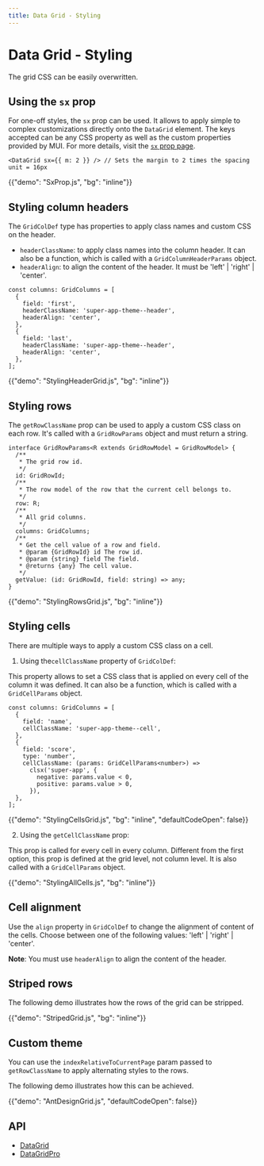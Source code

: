 ```yaml
---
title: Data Grid - Styling
---
```


# Data Grid - Styling

<p class="description">The grid CSS can be easily overwritten.</p>

## Using the `sx` prop

For one-off styles, the `sx` prop can be used.
It allows to apply simple to complex customizations directly onto the `DataGrid` element.
The keys accepted can be any CSS property as well as the custom properties provided by MUI.
For more details, visit the [`sx` prop page](/system/the-sx-prop/).

```tsx
<DataGrid sx={{ m: 2 }} /> // Sets the margin to 2 times the spacing unit = 16px
```

{{"demo": "SxProp.js", "bg": "inline"}}

## Styling column headers

The `GridColDef` type has properties to apply class names and custom CSS on the header.

- `headerClassName`: to apply class names into the column header. It can also be a function, which is called with a `GridColumnHeaderParams` object.
- `headerAlign`: to align the content of the header. It must be 'left' | 'right' | 'center'.

```tsx
const columns: GridColumns = [
  {
    field: 'first',
    headerClassName: 'super-app-theme--header',
    headerAlign: 'center',
  },
  {
    field: 'last',
    headerClassName: 'super-app-theme--header',
    headerAlign: 'center',
  },
];
```

{{"demo": "StylingHeaderGrid.js", "bg": "inline"}}

## Styling rows

The `getRowClassName` prop can be used to apply a custom CSS class on each row. It's called with a `GridRowParams` object and must return a string.

```tsx
interface GridRowParams<R extends GridRowModel = GridRowModel> {
  /**
   * The grid row id.
   */
  id: GridRowId;
  /**
   * The row model of the row that the current cell belongs to.
   */
  row: R;
  /**
   * All grid columns.
   */
  columns: GridColumns;
  /**
   * Get the cell value of a row and field.
   * @param {GridRowId} id The row id.
   * @param {string} field The field.
   * @returns {any} The cell value.
   */
  getValue: (id: GridRowId, field: string) => any;
}
```

{{"demo": "StylingRowsGrid.js", "bg": "inline"}}

## Styling cells

There are multiple ways to apply a custom CSS class on a cell.

1. Using the`cellClassName` property of `GridColDef`:

This property allows to set a CSS class that is applied on every cell of the column it was defined.
It can also be a function, which is called with a `GridCellParams` object.

```tsx
const columns: GridColumns = [
  {
    field: 'name',
    cellClassName: 'super-app-theme--cell',
  },
  {
    field: 'score',
    type: 'number',
    cellClassName: (params: GridCellParams<number>) =>
      clsx('super-app', {
        negative: params.value < 0,
        positive: params.value > 0,
      }),
  },
];
```

{{"demo": "StylingCellsGrid.js", "bg": "inline", "defaultCodeOpen": false}}

2. Using the `getCellClassName` prop:

This prop is called for every cell in every column.
Different from the first option, this prop is defined at the grid level, not column level.
It is also called with a `GridCellParams` object.

{{"demo": "StylingAllCells.js", "bg": "inline"}}

## Cell alignment

Use the `align` property in `GridColDef` to change the alignment of content of the cells.
Choose between one of the following values: 'left' | 'right' | 'center'.

**Note**: You must use `headerAlign` to align the content of the header.

## Striped rows

The following demo illustrates how the rows of the grid can be stripped.

{{"demo": "StripedGrid.js", "bg": "inline"}}

## Custom theme

You can use the `indexRelativeToCurrentPage` param passed to `getRowClassName` to apply alternating styles to the rows.

The following demo illustrates how this can be achieved.

{{"demo": "AntDesignGrid.js", "defaultCodeOpen": false}}

## API

- [DataGrid](/x/api/data-grid/data-grid/)
- [DataGridPro](/x/api/data-grid/data-grid-pro/)
